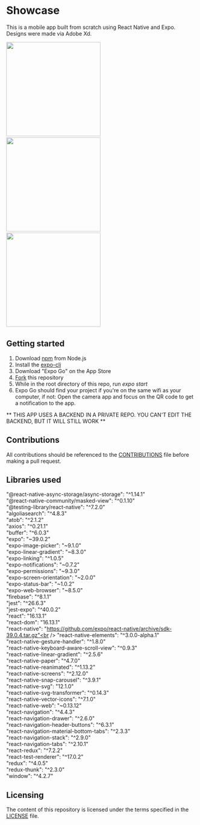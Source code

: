# Showcase
This is a mobile app built from scratch using React Native and Expo. Designs were made via Adobe Xd.

<img src="https://res.cloudinary.com/personaluse1234/image/upload/v1617769361/image2_hoz5kt.png" width="250">&nbsp;
<img src="https://res.cloudinary.com/personaluse1234/image/upload/v1617769361/image0_3_t2ufqe.png" width="250">&nbsp;
<img src="https://res.cloudinary.com/personaluse1234/image/upload/v1617769367/image1_1_yfw0kk.png" width="250">&nbsp;



## Getting started

1. Download [npm](https://www.npmjs.com/get-npm) from Node.js
2. Install the [expo-cli](https://docs.expo.io/)
3. Download "Expo Go" on the App Store
4. [Fork](https://docs.github.com/en/github/getting-started-with-github/fork-a-repo) this repository
5. While in the root directory of this repo, run *expo start*
6. Expo Go should find your project if you're on the same wifi as your computer, if not: Open the camera app and focus on the QR code to get a notification to the app.

** THIS APP USES A BACKEND IN A PRIVATE REPO. YOU CAN'T EDIT THE BACKEND, BUT IT WILL STILL WORK **

## Contributions
All contributions should be referenced to the [CONTRIBUTIONS](https://github.com/christiannicoletti/Showcase/blob/master/CONTRIBUTING.md) file before making a pull request.

## Libraries used
"@react-native-async-storage/async-storage": "^1.14.1"<br />
"@react-native-community/masked-view": "^0.1.10"<br />
"@testing-library/react-native": "^7.2.0"<br />
"algoliasearch": "^4.8.3"<br />
"atob": "^2.1.2"<br />
"axios": "^0.21.1"<br />
"buffer": "^6.0.3"<br />
"expo": "~39.0.2"<br />
"expo-image-picker": "~9.1.0"<br />
"expo-linear-gradient": "~8.3.0"<br />
"expo-linking": "^1.0.5"<br />
"expo-notifications": "~0.7.2"<br />
"expo-permissions": "~9.3.0"<br />
"expo-screen-orientation": "~2.0.0"<br />
"expo-status-bar": "~1.0.2"<br />
"expo-web-browser": "~8.5.0"<br />
"firebase": "^8.1.1"<br />
"jest": "^26.6.3"<br />
"jest-expo": "^40.0.2"<br />
"react": "16.13.1"<br />
"react-dom": "16.13.1"<br />
"react-native": "https://github.com/expo/react-native/archive/sdk-39.0.4.tar.gz"<br />
"react-native-elements": "^3.0.0-alpha.1"<br />
"react-native-gesture-handler": "^1.8.0"<br />
"react-native-keyboard-aware-scroll-view": "^0.9.3"<br />
"react-native-linear-gradient": "^2.5.6"<br />
"react-native-paper": "^4.7.0"<br />
"react-native-reanimated": "^1.13.2"<br />
"react-native-screens": "^2.12.0"<br />
"react-native-snap-carousel": "^3.9.1"<br />
"react-native-svg": "12.1.0"<br />
"react-native-svg-transformer": "^0.14.3"<br />
"react-native-vector-icons": "^7.1.0"<br />
"react-native-web": "~0.13.12"<br />
"react-navigation": "^4.4.3"<br />
"react-navigation-drawer": "^2.6.0"<br />
"react-navigation-header-buttons": "^6.3.1"<br />
"react-navigation-material-bottom-tabs": "^2.3.3"<br />
"react-navigation-stack": "^2.9.0"<br />
"react-navigation-tabs": "^2.10.1"<br />
"react-redux": "^7.2.2"<br />
"react-test-renderer": "^17.0.2"<br />
"redux": "^4.0.5"<br />
"redux-thunk": "^2.3.0"<br />
"window": "^4.2.7"<br />

## Licensing
The content of this repository is licensed under the terms specified in the [LICENSE](https://github.com/christiannicoletti/Showcase/blob/master/LICENSE) file.
